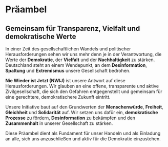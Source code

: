 # Präambel

## Gemeinsam für Transparenz, Vielfalt und demokratische Werte

In einer Zeit des gesellschaftlichen Wandels und politischer Herausforderungen sehen wir uns mehr denn je in der Verantwortung, die Werte der **Demokratie**, der **Vielfalt** und der **Nachhaltigkeit** zu stärken. Deutschland steht an einem Wendepunkt, an dem **Desinformation**, **Spaltung** und **Extremismus** unsere Gesellschaft bedrohen.

**Nie Wieder ist Jetzt (NWIJ)** ist unsere Antwort auf diese Herausforderungen. Wir glauben an eine offene, transparente und aktive Zivilgesellschaft, die sich den Gefahren entgegenstellt und gemeinsam für eine gerechtere, demokratischere Zukunft eintritt.

Unsere Initiative baut auf den Grundwerten der **Menschenwürde**, **Freiheit**, **Gleichheit** und **Solidarität** auf. Wir setzen uns dafür ein, **demokratische Prozesse** zu fördern, **Desinformation** zu bekämpfen und den **Zusammenhalt** in unserer Gesellschaft zu stärken.

Diese Präambel dient als Fundament für unser Handeln und als Einladung an alle, sich uns anzuschließen und aktiv für die Demokratie einzustehen.
